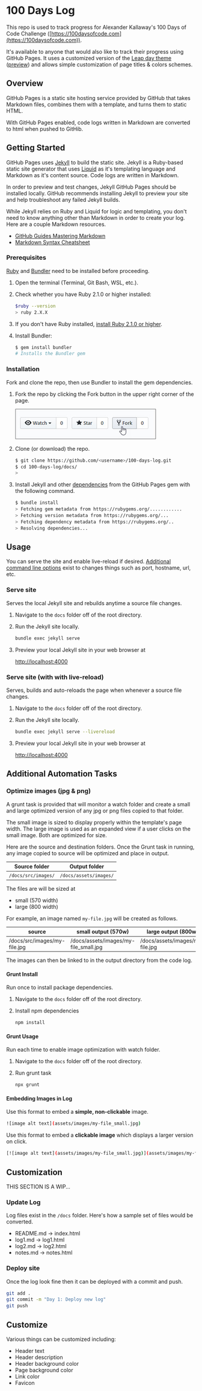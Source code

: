 # 100 Days Log

This repo is used to track progress for Alexander Kallaway's 100 Days of Code Challenge ([https://100daysofcode.com](https://100daysofcode.com)).

It's available to anyone that would also like to track their progress using GitHub Pages. It uses a customized version of the [Leap day theme](https://github.com/pages-themes/leap-day) ([preview](https://pages-themes.github.io/leap-day/)) and allows simple customization of page titles & colors schemes.

## Overview

GitHub Pages is a static site hosting service provided by GitHub that takes Markdown files, combines them with a template, and turns them to static HTML.

With GitHub Pages enabled, code logs written in Markdown are converted to html when pushed to GitHib.

## Getting Started

GitHub Pages uses [Jekyll](https://jekyllrb.com/) to build the static site. Jekyll is a Ruby-based static site generator that uses [Liquid](https://jekyllrb.com/docs/liquid/) as it's templating language and Markdown as it's content source. Code logs are written in Markdown.

In order to preview and test changes, Jekyll GitHub Pages  should be installed locally. GitHub recommends installing Jekyll to preview your site and help troubleshoot any failed Jekyll builds.

While Jekyll relies on Ruby and Liquid for logic and templating, you don't need to know anything other than Markdown in order to create your log. Here are a couple Markdown resources.

- [GitHub Guides Mastering Markdown](https://guides.github.com/features/mastering-markdown/)
- [Markdown Syntax Cheatsheet](https://guides.github.com/pdfs/markdown-cheatsheet-online.pdf)

### Prerequisites

[Ruby](https://www.ruby-lang.org/) and [Bundler](http://bundler.io/) need to be installed before proceeding.

1. Open the terminal (Terminal, Git Bash, WSL, etc.).
2. Check whether you have Ruby 2.1.0 or higher installed:

   ```bash
   $ruby --version
   > ruby 2.X.X
   ```

3. If you don't have Ruby installed, [install Ruby 2.1.0 or higher](https://www.ruby-lang.org/en/downloads/).
4. Install Bundler:

   ```bash
   $ gem install bundler
   # Installs the Bundler gem
   ```

### Installation

Fork and clone the repo, then use Bundler to install the gem dependencies.

1. Fork the repo by clicking the Fork button in the upper right corner of the page.

    ![Fork button](./docs/src/fixed/fork.jpg)

2. Clone (or download) the repo.

    ```bash
    $ git clone https://github.com/<username>/100-days-log.git
    $ cd 100-days-log/docs/
    >
    ```

3. Install Jekyll and other [dependencies](https://pages.github.com/versions/) from the GitHub Pages gem with the following command.

    ```bash
    $ bundle install
    > Fetching gem metadata from https://rubygems.org/............
    > Fetching version metadata from https://rubygems.org/...
    > Fetching dependency metadata from https://rubygems.org/..
    > Resolving dependencies...

## Usage
You can serve the site and enable live-reload if desired. [Additional command line options](https://jekyllrb.com/docs/configuration/options/) exist to changes things such as port, hostname, url, etc.

### Serve site

Serves the local Jekyll site and rebuilds anytime a source file changes.

1. Navigate to the `docs` folder off of the root directory.
2. Run the Jekyll site locally.

    ```bash
    bundle exec jekyll serve
    ```

3. Preview your local Jekyll site in your web browser at

     [http://localhost:4000](http://localhost:4000)

### Serve site (with with live-reload)

Serves, builds and auto-reloads the page when whenever a source file changes.

1. Navigate to the `docs` folder off of the root directory.
2. Run the Jekyll site locally.

    ```bash
    bundle exec jekyll serve --livereload
    ```

3. Preview your local Jekyll site in your web browser at

     [http://localhost:4000](http://localhost:4000)

## Additional Automation Tasks

### Optimize images (jpg & png)

A grunt task is provided that will monitor a watch folder and create a small and large optimized version of any jpg or png files copied to that folder.

The small image is sized to display properly within the template's page width. The large image is used as an expanded view if a user clicks on the small image. Both are optimized for size.

Here are the source and destination folders. Once the Grunt task in running, any image copied to source will be optimized and place in output.

| Source folder | Output folder |
| --- | --- |
| `/docs/src/images/` | `/docs/assets/images/` |

The files are will be sized at

- small (570 width)
- large (800 width)

For example, an image named `my-file.jpg` will be created as follows.

| source | small output (570w) | large output (800w) |
| --- | --- | --- |
| /docs/src/images/my-file.jpg | /docs/assets/images/my-file_small.jpg | /docs/assets/images/my-file.jpg |

The images can then be linked to in the output directory from the code log.

#### Grunt Install

Run once to install package dependencies.

1. Navigate to the `docs` folder off of the root directory.
2. Install npm dependencies

    ```bash
    npm install
    ```

#### Grunt Usage

Run each time to enable image optimization with watch folder.

1. Navigate to the `docs` folder off of the root directory.
2. Run grunt task

    ```bash
    npx grunt
    ```

#### Embedding Images in Log

Use this format to embed a **simple, non-clickable** image.

```bash
![image alt text](assets/images/my-file_small.jpg)
```

Use this format to embed a **clickable image** which displays a larger version on click.

```bash
[![image alt text](assets/images/my-file_small.jpg)](assets/images/my-file.jpg)
```

## Customization

THIS SECTION IS A WIP...

### Update Log

Log files exist in the `/docs` folder. Here's how a sample set of files would be converted.

- README.md -> index.html
- log1.md -> log1.html
- log2.md -> log2.html
- notes.md -> notes.html

### Deploy site

Once the log look fine then it can be deployed with a commit and push.

```bash
git add .
git commit -m "Day 1: Deploy new log"
git push
```

## Customize

Various things can be customized including:

- Header text
- Header description
- Header background color
- Page background color
- Link color
- Favicon